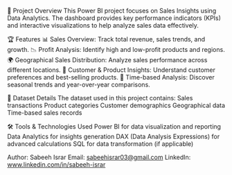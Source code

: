 📌 Project Overview
This Power BI project focuses on Sales Insights using Data Analytics. The dashboard provides key performance indicators (KPIs) and interactive visualizations to help analyze sales data effectively.

🏆 Features
📊 Sales Overview: Track total revenue, sales trends, and growth.
📉 Profit Analysis: Identify high and low-profit products and regions.
🌍 Geographical Sales Distribution: Analyze sales performance across different locations.
🛒 Customer & Product Insights: Understand customer preferences and best-selling products.
📆 Time-based Analysis: Discover seasonal trends and year-over-year comparisons.

📂 Dataset Details
The dataset used in this project contains:
Sales transactions
Product categories
Customer demographics
Geographical data
Time-based sales records

🛠️ Tools & Technologies Used
Power BI for data visualization and reporting
Data Analytics for insights generation
DAX (Data Analysis Expressions) for advanced calculations
SQL for data transformation (if applicable)

Author: Sabeeh Israr
Email: sabeehisrar03@gmail.com
LinkedIn: www.linkedin.com/in/sabeeh-israr



